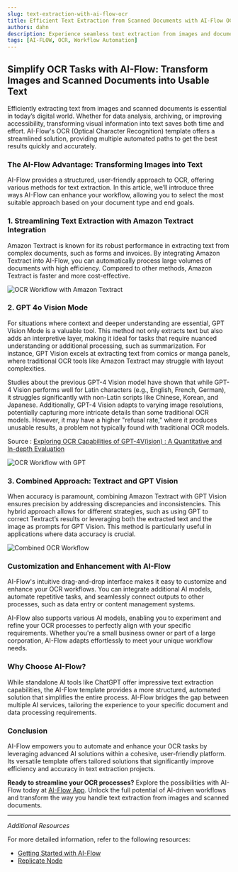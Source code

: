 ```yaml
---
slug: text-extraction-with-ai-flow-ocr
title: Efficient Text Extraction from Scanned Documents with AI-Flow OCR
authors: dahn
description: Experience seamless text extraction from images and documents with AI-Flow's OCR methods. Find out how AI-Flow can automate and optimize your workflow."
tags: [AI-FLOW, OCR, Workflow Automation]
---
```


<head>
  <meta name="twitter:card" content="summary_large_image"/>
  <meta name="twitter:title" content="Simplify OCR Tasks with AI-Flow" />
  <meta name="twitter:description" content="Discover how AI-Flow transforms images and scanned documents into usable text with advanced OCR methods." />
  <meta name="twitter:creator" content="@AIFlowApp"/>
  <meta name="twitter:image" content="https://docs.ai-flow.net/img/blog-images/ocr-workflow.png"/>
  <meta name="twitter:image:alt" content="AI-Flow OCR Solutions"/>
  <meta property="og:title" content="Simplify OCR Tasks with AI-Flow"/>
  <meta property="og:description" content="Discover how AI-Flow transforms images and scanned documents into usable text with advanced OCR methods."/>
  <meta property="og:image" content="https://docs.ai-flow.net/img/blog-images/ocr-workflow.png"/>
</head>

## Simplify OCR Tasks with AI-Flow: Transform Images and Scanned Documents into Usable Text

Efficiently extracting text from images and scanned documents is essential in today’s digital world. Whether for data analysis, archiving, or improving accessibility, transforming visual information into text saves both time and effort. AI-Flow's OCR (Optical Character Recognition) template offers a streamlined solution, providing multiple automated paths to get the best results quickly and accurately.

### The AI-Flow Advantage: Transforming Images into Text

AI-Flow provides a structured, user-friendly approach to OCR, offering various methods for text extraction. In this article, we’ll introduce three ways AI-Flow can enhance your workflow, allowing you to select the most suitable approach based on your document type and end goals.

### 1. **Streamlining Text Extraction with Amazon Textract Integration**

Amazon Textract is known for its robust performance in extracting text from complex documents, such as forms and invoices. By integrating Amazon Textract into AI-Flow, you can automatically process large volumes of documents with high efficiency. Compared to other methods, Amazon Textract is faster and more cost-effective.

![OCR Workflow with Amazon Textract](/img/blog-images/ocr-workflow.png)

### 2. **GPT 4o Vision Mode**

For situations where context and deeper understanding are essential, GPT Vision Mode is a valuable tool. This method not only extracts text but also adds an interpretive layer, making it ideal for tasks that require nuanced understanding or additional processing, such as summarization. For instance, GPT Vision excels at extracting text from comics or manga panels, where traditional OCR tools like Amazon Textract may struggle with layout complexities.

Studies about the previous GPT-4 Vision model have shown that while GPT-4 Vision performs well for Latin characters (e.g., English, French, German), it struggles significantly with non-Latin scripts like Chinese, Korean, and Japanese. Additionally, GPT-4 Vision adapts to varying image resolutions, potentially capturing more intricate details than some traditional OCR models. However, it may have a higher "refusal rate," where it produces unusable results, a problem not typically found with traditional OCR models​.

Source : [Exploring OCR Capabilities of GPT-4V(ision) : A Quantitative and In-depth Evaluation](https://ar5iv.org/abs/2310.16809)

![OCR Workflow with GPT](/img/blog-images/ocr-workflow-2.png)

### 3. **Combined Approach: Textract and GPT Vision**

When accuracy is paramount, combining Amazon Textract with GPT Vision ensures precision by addressing discrepancies and inconsistencies. This hybrid approach allows for different strategies, such as using GPT to correct Textract’s results or leveraging both the extracted text and the image as prompts for GPT Vision. This method is particularly useful in applications where data accuracy is crucial.

![Combined OCR Workflow](/img/blog-images/ocr-workflow-3.png)

### Customization and Enhancement with AI-Flow

AI-Flow's intuitive drag-and-drop interface makes it easy to customize and enhance your OCR workflows. You can integrate additional AI models, automate repetitive tasks, and seamlessly connect outputs to other processes, such as data entry or content management systems.

AI-Flow also supports various AI models, enabling you to experiment and refine your OCR processes to perfectly align with your specific requirements. Whether you're a small business owner or part of a large corporation, AI-Flow adapts effortlessly to meet your unique workflow needs.

### Why Choose AI-Flow?

While standalone AI tools like ChatGPT offer impressive text extraction capabilities, the AI-Flow template provides a more structured, automated solution that simplifies the entire process. AI-Flow bridges the gap between multiple AI services, tailoring the experience to your specific document and data processing requirements.

### Conclusion

AI-Flow empowers you to automate and enhance your OCR tasks by leveraging advanced AI solutions within a cohesive, user-friendly platform. Its versatile template offers tailored solutions that significantly improve efficiency and accuracy in text extraction projects.

**Ready to streamline your OCR processes?** Explore the possibilities with AI-Flow today at [AI-Flow App](https://app.ai-flow.net/). Unlock the full potential of AI-driven workflows and transform the way you handle text extraction from images and scanned documents.

---

_Additional Resources_

For more detailed information, refer to the following resources:

- [Getting Started with AI-Flow](/blog/getting-started-with-ai-flow)
- [Replicate Node](/blog/replicate-node)
